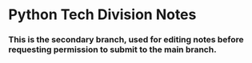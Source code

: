 # Python Tech Division Notes

### This is the secondary branch, used for editing notes before requesting permission to submit to the main branch.
